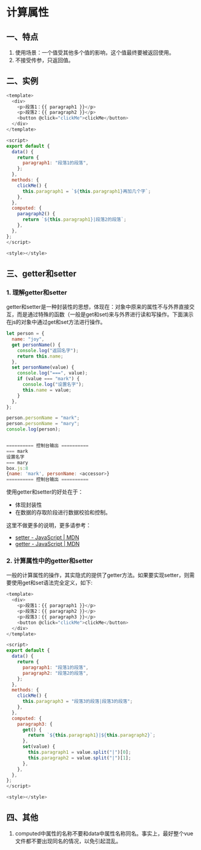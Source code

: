 # 计算属性

## 一、特点

1. 使用场景：一个值受其他多个值的影响，这个值最终要被返回使用。
2. 不接受传参，只返回值。

## 二、实例

```js
<template>
  <div>
    <p>段落1：{{ paragraph1 }}</p>
    <p>段落2：{{ paragraph2 }}</p>
    <button @click="clickMe">clickMe</button>
  </div>
</template>

<script>
export default {
  data() {
    return {
      paragraph1: "段落1的段落",
    };
  },
  methods: {
    clickMe() {
      this.paragraph1 = `${this.paragraph1}再加几个字`;
    },
  },
  computed: {
    paragraph2() {
      return `${this.paragraph1}|段落2的段落`;
    },
  },
};
</script>

<style></style>

```

## 三、getter和setter

### 1. 理解getter和setter

getter和setter是一种封装性的思想，体现在：对象中原来的属性不与外界直接交互，而是通过特殊的函数（一般是get和set)来与外界进行读和写操作。下面演示在js的对象中通过get和set方法进行操作。

```js
let person = {
  name: "joy",
  get personName() {
    console.log("返回名字");
    return this.name;
  },
  set personName(value) {
    console.log("===", value);
    if (value === "mark") {
      console.log("设置名字");
      this.name = value;
    }
  },
};

person.personName = "mark";
person.personName = "mary";
console.log(person);


========== 控制台输出 ========== 
=== mark
设置名字
=== mary
box.js:8
{name: 'mark', personName: <accessor>}
========== 控制台输出 ========== 
```

使用getter和setter的好处在于：

- 体现封装性
- 在数据的存取阶段进行数据校验和控制。

这里不做更多的说明，更多请参考：

- [setter - JavaScript | MDN](https://developer.mozilla.org/zh-CN/docs/Web/JavaScript/Reference/Functions/set)
- [getter - JavaScript | MDN](https://developer.mozilla.org/zh-CN/docs/Web/JavaScript/Reference/Functions/get)

### 2. 计算属性中的getter和setter

一般的计算属性的操作，其实隐式的提供了getter方法。如果要实现setter，则需要使用get和set语法完全定义，如下:

```js
<template>
  <div>
    <p>段落1：{{ paragraph1 }}</p>
    <p>段落2：{{ paragraph2 }}</p>
    <p>段落3：{{ paragraph3 }}</p>
    <button @click="clickMe">clickMe</button>
  </div>
</template>

<script>
export default {
  data() {
    return {
      paragraph1: "段落1的段落",
      paragraph2: "段落2的段落",
    };
  },
  methods: {
    clickMe() {
      this.paragraph3 = "段落3的段落|段落3的段落";
    },
  },
  computed: {
    paragraph3: {
      get() {
        return `${this.paragraph1}|${this.paragraph2}`;
      },
      set(value) {
        this.paragraph1 = value.split("|")[0];
        this.paragraph2 = value.split("|")[1];
      },
    },
  },
};
</script>

<style></style>
```

## 四、其他

1. computed中属性的名称不要和data中属性名称同名。事实上，最好整个vue文件都不要出现同名的情况，以免引起混乱。